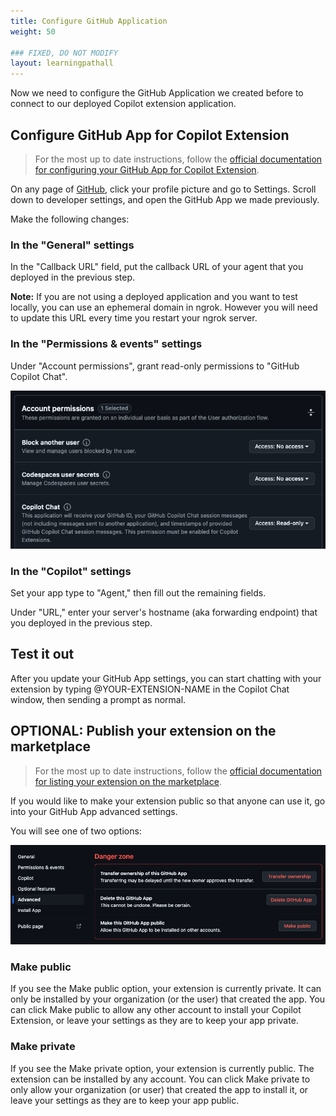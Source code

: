 ```yaml
---
title: Configure GitHub Application
weight: 50

### FIXED, DO NOT MODIFY
layout: learningpathall
---
```


Now we need to configure the GitHub Application we created before to connect to our deployed Copilot extension application.

## Configure GitHub App for Copilot Extension

> For the most up to date instructions, follow the [official documentation for configuring your GitHub App for Copilot Extension](https://docs.github.com/en/copilot/building-copilot-extensions/creating-a-copilot-extension/configuring-your-github-app-for-your-copilot-extension#configuring-your-github-app).

On any page of [GitHub](https://github.com/), click your profile picture and go to Settings. Scroll down to developer settings, and open the GitHub App we made previously.

Make the following changes:

### In the "General" settings

In the "Callback URL" field, put the callback URL of your agent that you deployed in the previous step.

**Note:** If you are not using a deployed application and you want to test locally, you can use an ephemeral domain in ngrok. However you will need to update this URL every time you restart your ngrok server.

### In the "Permissions & events" settings

Under "Account permissions", grant read-only permissions to "GitHub Copilot Chat".

![Account Permissions](images/githubconfig-permissions.png)

### In the "Copilot" settings

Set your app type to "Agent," then fill out the remaining fields.

Under "URL," enter your server's hostname (aka forwarding endpoint) that you deployed in the previous step.

## Test it out

After you update your GitHub App settings, you can start chatting with your extension by typing @YOUR-EXTENSION-NAME in the Copilot Chat window, then sending a prompt as normal.

## OPTIONAL: Publish your extension on the marketplace

> For the most up to date instructions, follow the [official documentation for listing your extension on the marketplace](https://docs.github.com/en/copilot/building-copilot-extensions/managing-the-availability-of-your-copilot-extension#listing-your-copilot-extension-on-the-github-marketplace).

If you would like to make your extension public so that anyone can use it, go into your GitHub App advanced settings. 

You will see one of two options:

![GitHub App Advanced Settings](images/githubconfig-makepublic.png)

### Make public

If you see the Make public option, your extension is currently private. It can only be installed by your organization (or the user) that created the app. You can click Make public to allow any other account to install your Copilot Extension, or leave your settings as they are to keep your app private.

### Make private

If you see the Make private option, your extension is currently public. The extension can be installed by any account. You can click Make private to only allow your organization (or user) that created the app to install it, or leave your settings as they are to keep your app public.


